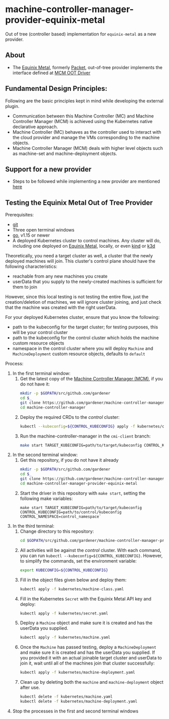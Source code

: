 # machine-controller-manager-provider-equinix-metal
Out of tree (controller based) implementation for `equinix-metal` as a new provider.

## About

- The [Equinix Metal](https://metal.equinix.com), formerly [Packet](https://packet.com), out-of-tree provider implements the interface defined at [MCM OOT Driver](https://github.com/gardener/machine-controller-manager/blob/master/pkg/util/provider/driver/driver.go)

## Fundamental Design Principles:
Following are the basic principles kept in mind while developing the external plugin.
* Communication between this Machine Controller (MC) and Machine Controller Manager (MCM) is achieved using the Kubernetes native declarative approach.
* Machine Controller (MC) behaves as the controller used to interact with the cloud provider and manage the VMs corresponding to the machine objects.
* Machine Controller Manager (MCM) deals with higher level objects such as machine-set and machine-deployment objects.

## Support for a new provider
- Steps to be followed while implementing a new provider are mentioned [here](https://github.com/gardener/machine-controller-manager/blob/master/docs/development/cp_support_new.md)

## Testing the Equinix Metal Out of Tree Provider

Prerequisites:

* [git](https://git-scm.com)
* Three open terminal windows
* [go](http://golang.org), v1.15 or newer
* A deployed Kubernetes cluster to control machines. Any cluster will do, including one deployed on [Equinix Metal](https://metal.equinix.com), locally, or even [kind](https://kind.sigs.k8s.io) or [k3d](https://k3d.io)

Theoretically, you need a target cluster as well, a cluster that the newly deployed machines will join. This cluster's control plane
should have the following characteristics:

* reachable from any new machines you create
* userData that you supply to the newly-created machines is sufficient for them to join

However, since this local testing is not testing the entire flow, just the creation/deletion of machines, we will ignore cluster joining,
and just check that the machine was created with the right userData.

For your deployed Kubernetes cluster, ensure that you know the following:

* path to the kubeconfig for the target cluster; for testing purposes, this will be your control cluster
* path to the kubeconfig for the control cluster which holds the machine custom resource objects
* namespace in the control cluster where you will deploy `Machine` and `MachineDeployment` custom resource objects, defaults to `default`

Process:

1. In the first terminal window:
   1. Get the latest copy of the [Machine Controller Manager (MCM)](https://github.com/gardener/machine-controller-manager), if you do not have it:
      ```bash
      mkdir -p $GOPATH/src/github.com/gardener
      cd $_
      git clone https://github.com/gardener/machine-controller-manager
      cd machine-controller-manager
      ```
   1. Deploy the required CRDs to the _control_ cluster:
        ```bash
        kubectl --kubeconfig=${CONTROL_KUBECONFIG} apply -f kubernetes/crds/
        ```
   1. Run the machine-controller-manager in the `cmi-client` branch:
        ```bash
        make start TARGET_KUBECONFIG=path/to/target/kubeconfig CONTROL_KUBECONFIG=path/to/control/kubeconfig CONTROL_NAMESPACE=control_namespace
        ```
1. In the second terminal window:
   1. Get this repository, if you do not have it already
      ```bash
      mkdir -p $GOPATH/src/github.com/gardener
      cd $_
      git clone https://github.com/gardener/machine-controller-manager-provider-equinix-metal
      cd machine-controller-manager-provider-equinix-metal
      ```
   1. Start the driver in this repository with `make start`, setting the following make variables:
      ```
      make start TARGET_KUBECONFIG=path/to/target/kubeconfig CONTROL_KUBECONFIG=path/to/control/kubeconfig CONTROL_NAMESPACE=control_namespace`
      ```
1. In the third terminal:
   1. Change directory to this repository:
      ```bash
      cd $GOPATH/src/github.com/gardener/machine-controller-manager-provider-equinix-metal
      ```
   1. All activities will be against the _control_ cluster. With each command, you can run `kubectl --kubeconfig=${CONTROL_KUBECONFIG}`. However, to simplify the commands, set the environment variable:
      ```bash
      export KUBECONFIG=${CONTROL_KUBECONFIG}
      ```
   1. Fill in the object files given below and deploy them:
        ```bash
        kubectl apply -f kubernetes/machine-class.yaml
        ```
   1. Fill in the Kubernetes `Secret` with the Equinix Metal API key and deploy:
        ```bash
        kubectl apply -f kubernetes/secret.yaml
        ```
   1. Deploy a `Machine` object and make sure it is created and has the userData you supplied.
        ```bash
        kubectl apply -f kubernetes/machine.yaml
        ```
   1. Once the `Machine` has passed testing, deploy a `MachineDeployment` and make sure it is created and has the userData you supplied. If you provided it with an actual joinable target cluster and userData to join it, wait until all of the machines join that cluster successfully:
        ```bash
        kubectl apply -f kubernetes/machine-deployment.yaml
        ```
   1. Clean up by deleting both the `machine` and `machine-deployment` object after use.
        ```bash
        kubectl delete -f kubernetes/machine.yaml
        kubectl delete -f kubernetes/machine-deployment.yaml
        ```
1. Stop the processes in the first and second terminal windows
